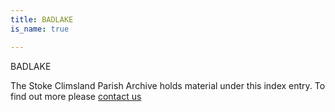 ```yaml
---
title: BADLAKE
is_name: true

---
```


BADLAKE


The Stoke Climsland Parish Archive holds material under this index entry. To find out more please [contact us](/contact/)
